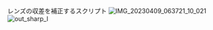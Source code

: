 レンズの収差を補正するスクリプト
![IMG_20230409_063721_10_021](https://github.com/tkhashi/FishEyeCalibration/assets/66816003/b7c3532b-ef84-4c4c-95ed-1affc6d0df33)
![out_sharp_I](https://github.com/tkhashi/FishEyeCalibration/assets/66816003/895f02a5-dd90-4950-956e-34abb8c6f88c)  

